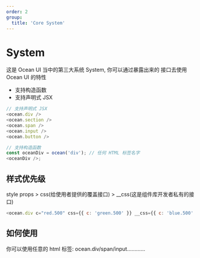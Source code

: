 ```yaml
---
order: 2
group:
  title: 'Core System'
---
```


# System

这是 Ocean UI 当中的第三大系统 System, 你可以通过暴露出来的 接口去使用 Ocean UI 的特性

- 支持构造函数
- 支持声明式 JSX

```javascript
// 支持声明式 JSX
<ocean.div />
<ocean.section />
<ocean.span />
<ocean.input />
<ocean.button />
```

```javascript
// 支持构造函数
const oceanDiv = ocean('div'); // 任何 HTML 标签名字
<oceanDiv />;
```

## 样式优先级

style props > css(给使用者提供的覆盖接口) > \_\_css(这是组件库开发者私有的接口)

```javascript
<ocean.div c="red.500" css={{ c: 'green.500' }} __css={{ c: 'blue.500' }} />
```

## 如何使用

你可以使用任意的 html 标签: ocean.div/span/input…………

<code src="./document/index.tsx"></code>
